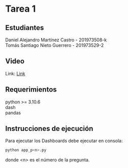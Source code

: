 # Tarea 1

## Estudiantes
Daniel Alejandro Martínez Castro - 201973508-k  
Tomás Santiago Nieto Guerrero - 201973529-2

## Video

Link: [Link](https://drive.google.com/file/d/1qefBOB1gu06nlEgwD94iPwENF4890eE0/view?usp=sharing)

## Requerimientos

python >= 3.10.6  
dash  
pandas

## Instrucciones de ejecución

Para ejecutar los Dashboards debe ejecutar en consola:

```bash
python app_p<n>.py
```

donde \<n\> es el número de la pregunta.
